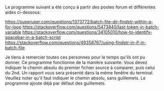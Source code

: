 Le programme suivant a été conçu à partir des postes forum et différentes aides ci-dessous:


https://superuser.com/questions/1373772/batch-file-dir-findstr-within-a-for-loop
https://stackoverflow.com/questions/5473840/last-token-in-batch-variable
https://stackoverflow.com/questions/34105010/how-to-identify-spacebar-in-a-batch-script
https://stackoverflow.com/questions/49358767/using-findstr-in-if-in-batch-file


Je tiens à remercier toutes ces personnes pour le temps qu'ils ont pu donner.
Ce programme fonctionne de la manière suivante:
Vous devez indiquer le chemin absolu du premier fichier source à comparer, puis celui du 2nd.
Un rapport vous sera présenté dans la même fenêtre du terminal.
Veuillez noter qu'il faut indiquer le chemin absolu, sans guillemets. 
Le programme ajoute déjà par défaut des guillemets.